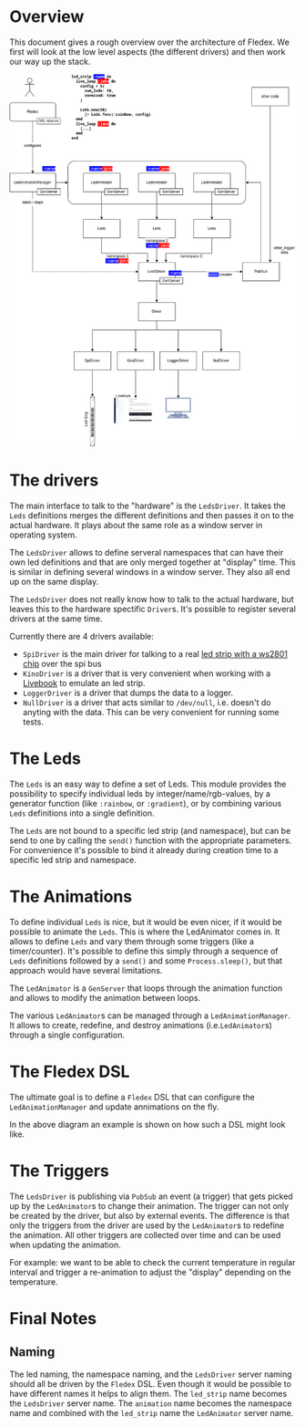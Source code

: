 # Overview
This document gives a rough overview over the architecture of Fledex. We first will look at the low level aspects (the different drivers) and then work our way up the stack.

![Architecture Diagram](./architecture.drawio.png)

# The drivers
The main interface to talk to the "hardware" is the `LedsDriver`. It takes the `Leds` definitions merges the different definitions and then passes it on to the actual hardware. It plays about the same role as a window server in operating system.

The `LedsDriver` allows to define serveral namespaces that can have their own led definitions and that are only merged together at "display" time. This is similar in defining several windows in a window server. They also all end up on the same display.

The `LedsDriver` does not really know how to talk to the actual hardware, but leaves this to the hardware spectific `Driver`s. It's possible to register several drivers at the same time.

Currently there are 4 drivers available:
* `SpiDriver` is the main driver for talking to a real [led strip with a ws2801 chip](https://www.amazon.com/s?k=ws2801) over the spi bus
* `KinoDriver` is a driver that is very convenient when working with a [Livebook](https://livebook.dev/) to emulate an led strip.
* `LoggerDriver` is a driver that dumps the data to a logger.
* `NullDriver` is a driver that acts similar to `/dev/null`, i.e. doesn't do anyting with the data. This can be very convenient for running some tests.

# The Leds
The `Leds` is an easy way to define a set of Leds. This module provides the possibility to specify individual leds by integer/name/rgb-values, by a generator function (like `:rainbow`, or `:gradient`), or by combining various `Leds` definitions into a single definition.

The `Leds` are not bound to a specific led strip (and namespace), but can be send to one by calling the `send()` function with the appropriate parameters. For convenience it's possible to bind it already during creation time to a specific led strip and namespace.

# The Animations
To define individual `Leds` is nice, but it would be even nicer, if it would be possible to animate the `Leds`. This is where the LedAnimator comes in. It allows to define `Leds` and vary them through some triggers (like a timer/counter). 
It's possible to define this simply through a sequence of `Leds` definitions followed by a `send()` and some `Process.sleep()`, but that approach would have several limitations.

The `LedAnimator` is a `GenServer` that loops through the animation function and allows to modify the animation between loops.

The various `LedAnimator`s can be managed through a `LedAnimationManager`. It allows to create, redefine, and destroy animations (i.e.`LedAnimator`s) through a single configuration.

# The Fledex DSL
The ultimate goal is to define a `Fledex` DSL that can configure the `LedAnimationManager` and update annimations on the fly.

In the above diagram an example is shown on how such a DSL might look like. 

# The Triggers

The `LedsDriver` is publishing via `PubSub` an event (a trigger) that gets picked up by the `LedAnimator`s to change their animation. The trigger can not only be created by the driver, but also by external events. The difference is that only the triggers from the driver are used by the `LedAnimator`s to redefine the animation. All other triggers are collected over time and can be used when updating the animation. 

For example: we want to be able to check the current temperature in regular interval and trigger a re-animation to adjust the "display" depending on the temperature.

# Final Notes
## Naming
The led naming, the namespace naming, and the `LedsDriver` server naming should all be driven by the `Fledex`  DSL. Even though it would be possible to have different names it helps to align them. The `led_strip` name becomes the `LedsDriver` server name. The `animation` name becomes the namespace name and combined with the `led_strip` name the `LedAnimator` server name.